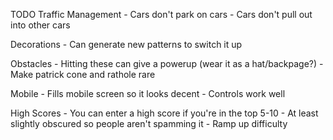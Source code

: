 TODO
Traffic Management
    - Cars don't park on cars
    - Cars don't pull out into other cars

Decorations
    - Can generate new patterns to switch it up

Obstacles
    - Hitting these can give a powerup (wear it as a hat/backpage?)
    - Make patrick cone and rathole rare

Mobile
    - Fills mobile screen so it looks decent
    - Controls work well

High Scores
    - You can enter a high score if you're in the top 5-10
    - At least slightly obscured so people aren't spamming it
    - Ramp up difficulty

